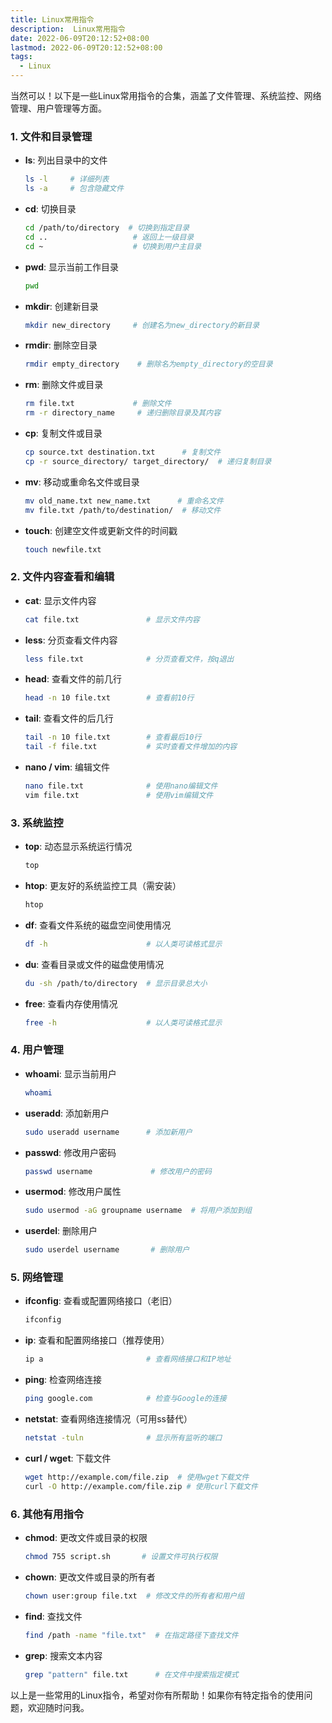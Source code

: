 ```yaml
---
title: Linux常用指令
description:  Linux常用指令
date: 2022-06-09T20:12:52+08:00
lastmod: 2022-06-09T20:12:52+08:00
tags:
  - Linux
---
```


当然可以！以下是一些Linux常用指令的合集，涵盖了文件管理、系统监控、网络管理、用户管理等方面。

### 1. 文件和目录管理
- **ls**: 列出目录中的文件
  ```bash
  ls -l     # 详细列表
  ls -a     # 包含隐藏文件
  ```

- **cd**: 切换目录
  ```bash
  cd /path/to/directory  # 切换到指定目录
  cd ..                   # 返回上一级目录
  cd ~                    # 切换到用户主目录
  ```

- **pwd**: 显示当前工作目录
  ```bash
  pwd
  ```

- **mkdir**: 创建新目录
  ```bash
  mkdir new_directory     # 创建名为new_directory的新目录
  ```

- **rmdir**: 删除空目录
  ```bash
  rmdir empty_directory    # 删除名为empty_directory的空目录
  ```

- **rm**: 删除文件或目录
  ```bash
  rm file.txt             # 删除文件
  rm -r directory_name     # 递归删除目录及其内容
  ```

- **cp**: 复制文件或目录
  ```bash
  cp source.txt destination.txt      # 复制文件
  cp -r source_directory/ target_directory/  # 递归复制目录
  ```

- **mv**: 移动或重命名文件或目录
  ```bash
  mv old_name.txt new_name.txt      # 重命名文件
  mv file.txt /path/to/destination/  # 移动文件
  ```

- **touch**: 创建空文件或更新文件的时间戳
  ```bash
  touch newfile.txt
  ```

### 2. 文件内容查看和编辑
- **cat**: 显示文件内容
  ```bash
  cat file.txt               # 显示文件内容
  ```

- **less**: 分页查看文件内容
  ```bash
  less file.txt              # 分页查看文件，按q退出
  ```

- **head**: 查看文件的前几行
  ```bash
  head -n 10 file.txt        # 查看前10行
  ```

- **tail**: 查看文件的后几行
  ```bash
  tail -n 10 file.txt        # 查看最后10行
  tail -f file.txt           # 实时查看文件增加的内容
  ```

- **nano / vim**: 编辑文件
  ```bash
  nano file.txt              # 使用nano编辑文件
  vim file.txt               # 使用vim编辑文件
  ```

### 3. 系统监控
- **top**: 动态显示系统运行情况
  ```bash
  top
  ```

- **htop**: 更友好的系统监控工具（需安装）
  ```bash
  htop
  ```

- **df**: 查看文件系统的磁盘空间使用情况
  ```bash
  df -h                      # 以人类可读格式显示
  ```

- **du**: 查看目录或文件的磁盘使用情况
  ```bash
  du -sh /path/to/directory  # 显示目录总大小
  ```

- **free**: 查看内存使用情况
  ```bash
  free -h                    # 以人类可读格式显示
  ```

### 4. 用户管理
- **whoami**: 显示当前用户
  ```bash
  whoami
  ```

- **useradd**: 添加新用户
  ```bash
  sudo useradd username      # 添加新用户
  ```

- **passwd**: 修改用户密码
  ```bash
  passwd username             # 修改用户的密码
  ```

- **usermod**: 修改用户属性
  ```bash
  sudo usermod -aG groupname username  # 将用户添加到组
  ```

- **userdel**: 删除用户
  ```bash
  sudo userdel username       # 删除用户
  ```

### 5. 网络管理
- **ifconfig**: 查看或配置网络接口（老旧）
  ```bash
  ifconfig
  ```

- **ip**: 查看和配置网络接口（推荐使用）
  ```bash
  ip a                       # 查看网络接口和IP地址
  ```

- **ping**: 检查网络连接
  ```bash
  ping google.com            # 检查与Google的连接
  ```

- **netstat**: 查看网络连接情况（可用ss替代）
  ```bash
  netstat -tuln              # 显示所有监听的端口
  ```

- **curl / wget**: 下载文件
  ```bash
  wget http://example.com/file.zip  # 使用wget下载文件
  curl -O http://example.com/file.zip # 使用curl下载文件
  ```

### 6. 其他有用指令
- **chmod**: 更改文件或目录的权限
  ```bash
  chmod 755 script.sh       # 设置文件可执行权限
  ```

- **chown**: 更改文件或目录的所有者
  ```bash
  chown user:group file.txt  # 修改文件的所有者和用户组
  ```

- **find**: 查找文件
  ```bash
  find /path -name "file.txt"  # 在指定路径下查找文件
  ```

- **grep**: 搜索文本内容
  ```bash
  grep "pattern" file.txt      # 在文件中搜索指定模式
  ```

以上是一些常用的Linux指令，希望对你有所帮助！如果你有特定指令的使用问题，欢迎随时问我。
